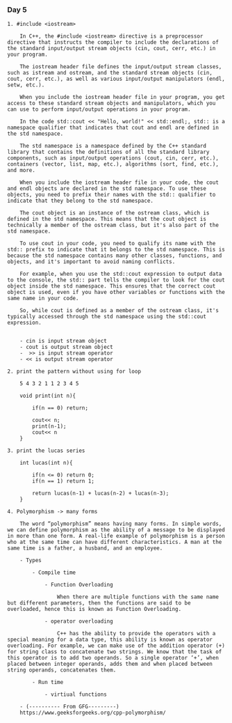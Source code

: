 ### Day 5

    1. #include <iostream>

        In C++, the #include <iostream> directive is a preprocessor directive that instructs the compiler to include the declarations of the standard input/output stream objects (cin, cout, cerr, etc.) in your program.

        The iostream header file defines the input/output stream classes, such as istream and ostream, and the standard stream objects (cin, cout, cerr, etc.), as well as various input/output manipulators (endl, setw, etc.).

        When you include the iostream header file in your program, you get access to these standard stream objects and manipulators, which you can use to perform input/output operations in your program.

        In the code std::cout << "Hello, world!" << std::endl;, std:: is a namespace qualifier that indicates that cout and endl are defined in the std namespace.

        The std namespace is a namespace defined by the C++ standard library that contains the definitions of all the standard library components, such as input/output operations (cout, cin, cerr, etc.), containers (vector, list, map, etc.), algorithms (sort, find, etc.), and more.

        When you include the iostream header file in your code, the cout and endl objects are declared in the std namespace. To use these objects, you need to prefix their names with the std:: qualifier to indicate that they belong to the std namespace.

        The cout object is an instance of the ostream class, which is defined in the std namespace. This means that the cout object is technically a member of the ostream class, but it's also part of the std namespace.

        To use cout in your code, you need to qualify its name with the std:: prefix to indicate that it belongs to the std namespace. This is because the std namespace contains many other classes, functions, and objects, and it's important to avoid naming conflicts.

        For example, when you use the std::cout expression to output data to the console, the std:: part tells the compiler to look for the cout object inside the std namespace. This ensures that the correct cout object is used, even if you have other variables or functions with the same name in your code.

        So, while cout is defined as a member of the ostream class, it's typically accessed through the std namespace using the std::cout expression.


        - cin is input stream object
        - cout is output stream object
        -  >> is input stream operator
        - << is output stream operator

    2. print the pattern without using for loop

        5 4 3 2 1 1 2 3 4 5

        void print(int n){

            if(n == 0) return;

            cout<< n;
            print(n-1);
            cout<< n
        }

    3. print the lucas series

        int lucas(int n){

            if(n <= 0) return 0;
            if(n == 1) return 1;

            return lucas(n-1) + lucas(n-2) + lucas(n-3);
        }

    4. Polymorphism -> many forms

        The word “polymorphism” means having many forms. In simple words, we can define polymorphism as the ability of a message to be displayed in more than one form. A real-life example of polymorphism is a person who at the same time can have different characteristics. A man at the same time is a father, a husband, and an employee.

        - Types

            - Compile time

                - Function Overloading

                    When there are multiple functions with the same name but different parameters, then the functions are said to be overloaded, hence this is known as Function Overloading.
                
                - operator overloading

                    C++ has the ability to provide the operators with a special meaning for a data type, this ability is known as operator overloading. For example, we can make use of the addition operator (+) for string class to concatenate two strings. We know that the task of this operator is to add two operands. So a single operator ‘+’, when placed between integer operands, adds them and when placed between string operands, concatenates them. 

            - Run time

                - virtiual functions

        - (---------- From GFG---------)
        https://www.geeksforgeeks.org/cpp-polymorphism/
